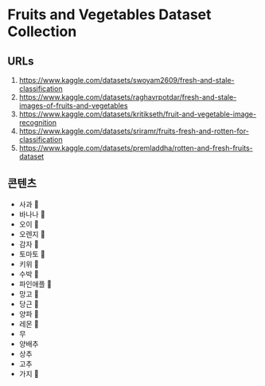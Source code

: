 # Fruits and Vegetables Dataset Collection

## URLs

1. https://www.kaggle.com/datasets/swoyam2609/fresh-and-stale-classification
2. https://www.kaggle.com/datasets/raghavrpotdar/fresh-and-stale-images-of-fruits-and-vegetables
3. https://www.kaggle.com/datasets/kritikseth/fruit-and-vegetable-image-recognition
4. https://www.kaggle.com/datasets/sriramr/fruits-fresh-and-rotten-for-classification
5. https://www.kaggle.com/datasets/premladdha/rotten-and-fresh-fruits-dataset

## 콘텐츠

- 사과 🍎
- 바나나 🍌
- 오이 🥒
- 오렌지 🍊
- 감자 🥔
- 토마토 🍅
- 키위 🥝
- 수박 🍉
- 파인애플 🍍
- 망고 🥭
- 당근 🥕
- 양파 🧅
- 레몬 🍋
- 무
- 양배추
- 상추
- 고추
- 가지 🍆
